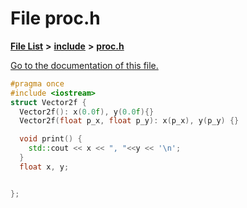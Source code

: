 
# File proc.h

[**File List**](files.md) **>** [**include**](dir_d44c64559bbebec7f509842c48db8b23.md) **>** [**proc.h**](proc_8h.md)

[Go to the documentation of this file.](proc_8h.md) 


````cpp
#pragma once
#include <iostream>
struct Vector2f {
  Vector2f(): x(0.0f), y(0.0f){}
  Vector2f(float p_x, float p_y): x(p_x), y(p_y) {}

  void print() {
    std::cout << x << ", "<<y << '\n';
  }
  float x, y;


};
````

